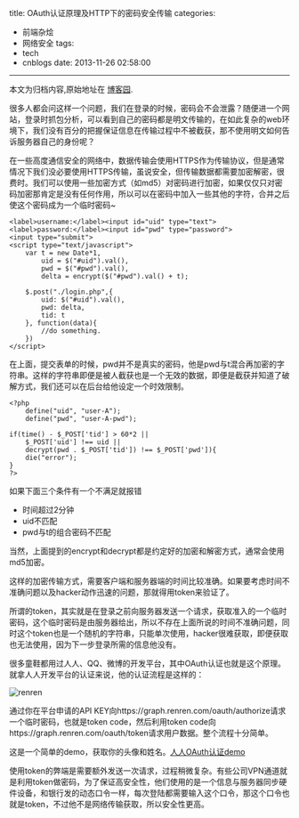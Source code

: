 title: OAuth认证原理及HTTP下的密码安全传输
categories:
  - 前端杂烩
  - 网络安全
tags:
  - tech
  - cnblogs
date: 2013-11-26 02:58:00
---

<div class="history-article">本文为归档内容,原始地址在 <a href="http://www.cnblogs.com/hustskyking/archive/2013/11/26/authentication-in-web.html" target="_blank">博客园</a>.</div>

<p>很多人都会问这样一个问题，我们在登录的时候，密码会不会泄露？随便进一个网站，登录时抓包分析，可以看到自己的密码都是明文传输的，在如此复杂的web环境下，我们没有百分的把握保证信息在传输过程中不被截获，那不使用明文如何告诉服务器自己的身份呢？</p>
<p>在一些高度通信安全的网络中，数据传输会使用HTTPS作为传输协议，但是通常情况下我们没必要使用HTTPS传输，虽说安全，但传输数据都需要加密解密，很费时。我们可以使用一些加密方式（如md5）对密码进行加密，如果仅仅只对密码加密那肯定是没有任何作用，所以可以在密码中加入一些其他的字符，合并之后使这个密码成为一个临时密码~</p>

```
<label>username:</label><input id="uid" type="text">
<label>password:</label><input id="pwd" type="password">
<input type="submit">
<script type="text/javascript">
    var t = new Date*1,
        uid = $("#uid").val(),
        pwd = $("#pwd").val(),
        delta = encrypt($("#pwd").val() + t);

    $.post("./login.php",{
        uid: $("#uid").val(),
        pwd: delta,
        tid: t
    }, function(data){
        //do something.
    })
</script>

```

<p>在上面，提交表单的时候，pwd并不是真实的密码，他是pwd与t混合再加密的字符串。这样的字符串即便是被人截获也是一个无效的数据，即便是截获并知道了破解方式，我们还可以在后台给他设定一个时效限制。</p>

```
<?php
    define("uid", "user-A");
    define("pwd", "user-A-pwd");

if(time() - $_POST['tid'] > 60*2 ||
    $_POST['uid'] !== uid ||
    decrypt(pwd . $_POST['tid']) !== $_POST['pwd']){
    die("error");
}
?>

```

<p>如果下面三个条件有一个不满足就报错</p>
<ul>
<li>时间超过2分钟</li>
<li>uid不匹配</li>
<li>pwd与t的组合密码不匹配</li>
</ul>
<p>当然，上面提到的encrypt和decrypt都是约定好的加密和解密方式，通常会使用md5加密。</p>
<p>这样的加密传输方式，需要客户端和服务器端的时间比较准确。如果要考虑时间不准确问题以及hacker动作迅速的问题，那就得用token来验证了。</p>
<p>所谓的token，其实就是在登录之前向服务器发送一个请求，获取准入的一个临时密码，这个临时密码是由服务器给出，所以不存在上面所说的时间不准确问题，同时这个token也是一个随机的字符串，只能单次使用，hacker很难获取，即便获取也无法使用，因为下一步登录所需的信息他没有。</p>
<p>很多童鞋都用过人人、QQ、微博的开发平台，其中OAuth认证也就是这个原理。就拿人人开发平台的认证来说，他的认证流程是这样的：&nbsp;</p>
<p><img src="http://images.cnitblog.com/blog/387325/201311/26144042-63a32b86b7574f06adb31c99a39b4316.png" alt="renren"></p>
<p>通过你在平台申请的API KEY向https://graph.renren.com/oauth/authorize请求一个临时密码，也就是token code，然后利用token code向https://graph.renren.com/oauth/token请求用户数据。整个流程十分简单。</p>
<p>这是一个简单的demo，获取你的头像和姓名。<a href="http://qianduannotes.duapp.com/renren/enter.html" target="_blank">人人OAuth认证demo</a></p>
<p>使用token的弊端是需要额外发送一次请求，过程稍微复杂。有些公司VPN通道就是利用token做密码，为了保证高安全性，他们使用的是一个信息与服务器同步硬件设备，和银行发的动态口令一样，每次登陆都需要输入这个口令，那这个口令也就是token，不过他不是网络传输获取，所以安全性更高。</p>

